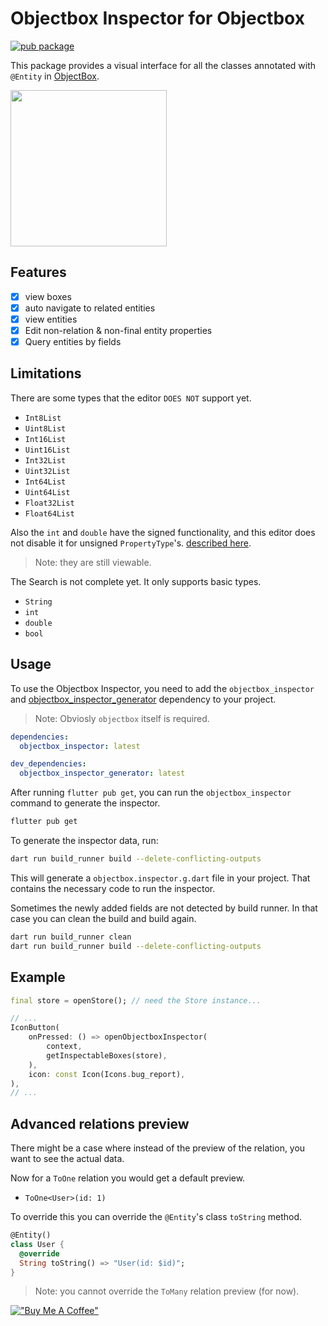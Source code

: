 # Objectbox Inspector for Objectbox

[![pub package](https://img.shields.io/pub/v/objectbox_inspector.svg)](https://pub.dev/packages/objectbox_inspector)

This package provides a visual interface for all the classes annotated with `@Entity` in [ObjectBox](https://pub.dev/packages/objectbox).

<img src="./assets/demo.gif" width="250"/>

## Features

- [x] view boxes
- [x] auto navigate to related entities
- [x] view entities
- [x] Edit non-relation & non-final entity properties
- [x] Query entities by fields

## Limitations

There are some types that the editor `DOES NOT` support yet.

- `Int8List`
- `Uint8List`
- `Int16List`
- `Uint16List`
- `Int32List`
- `Uint32List`
- `Int64List`
- `Uint64List`
- `Float32List`
- `Float64List`

Also the `int` and `double` have the signed functionality, and this editor does not disable it for unsigned `PropertyType`'s. [described here](https://docs.objectbox.io/advanced/custom-types).


> Note: they are still viewable.

The Search is not complete yet. It only supports basic types.

- `String`
- `int`
- `double`
- `bool`

## Usage

To use the Objectbox Inspector, you need to add the `objectbox_inspector` and [objectbox_inspector_generator](https://pub.dev/packages/objectbox_inspector_generator) dependency to your project.

> Note: Obviosly `objectbox` itself is required.

```yaml
dependencies:
  objectbox_inspector: latest

dev_dependencies:
  objectbox_inspector_generator: latest
```

After running `flutter pub get`, you can run the `objectbox_inspector` command to generate the inspector.

```zsh
flutter pub get
```

To generate the inspector data, run:

```zsh
dart run build_runner build --delete-conflicting-outputs
```

This will generate a `objectbox.inspector.g.dart` file in your project. That contains the necessary code to run the inspector.

Sometimes the newly added fields are not detected by build runner. In that case you can clean the build and build again.

```zsh
dart run build_runner clean
dart run build_runner build --delete-conflicting-outputs
```

## Example

```dart
final store = openStore(); // need the Store instance...

// ...
IconButton(
    onPressed: () => openObjectboxInspector(
        context,
        getInspectableBoxes(store),
    ),
    icon: const Icon(Icons.bug_report),
),
// ...
```

## Advanced relations preview

There might be a case where instead of the preview of the relation, you want to see the actual data.

Now for a `ToOne` relation you would get a default preview.

- `ToOne<User>(id: 1)`

To override this you can override the `@Entity`'s class `toString` method.

```dart
@Entity()
class User {
  @override
  String toString() => "User(id: $id)";
}
```

> Note: you cannot override the `ToMany` relation preview (for now).

[!["Buy Me A Coffee"](https://www.buymeacoffee.com/assets/img/custom_images/orange_img.png)](https://buymeacoffee.com/cosneanuc2)

